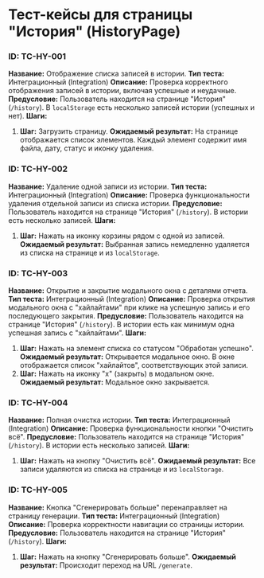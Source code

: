 # Тест-кейсы для страницы "История" (HistoryPage)

### ID: TC-HY-001

**Название:** Отображение списка записей в истории.
**Тип теста:** Интеграционный (Integration)
**Описание:** Проверка корректного отображения записей в истории, включая успешные и неудачные.
**Предусловие:** Пользователь находится на странице "История" (`/history`). В `localStorage` есть несколько записей истории (успешных и нет).
**Шаги:**

1.  **Шаг:** Загрузить страницу.
    **Ожидаемый результат:** На странице отображается список элементов. Каждый элемент содержит имя файла, дату, статус и иконку удаления.

### ID: TC-HY-002

**Название:** Удаление одной записи из истории.
**Тип теста:** Интеграционный (Integration)
**Описание:** Проверка функциональности удаления отдельной записи из списка истории.
**Предусловие:** Пользователь находится на странице "История" (`/history`). В истории есть несколько записей.
**Шаги:**

1.  **Шаг:** Нажать на иконку корзины рядом с одной из записей.
    **Ожидаемый результат:** Выбранная запись немедленно удаляется из списка на странице и из `localStorage`.

### ID: TC-HY-003

**Название:** Открытие и закрытие модального окна с деталями отчета.
**Тип теста:** Интеграционный (Integration)
**Описание:** Проверка открытия модального окна с "хайлайтами" при клике на успешную запись и его последующего закрытия.
**Предусловие:** Пользователь находится на странице "История" (`/history`). В истории есть как минимум одна успешная запись с "хайлайтами".
**Шаги:**

1.  **Шаг:** Нажать на элемент списка со статусом "Обработан успешно".
    **Ожидаемый результат:** Открывается модальное окно. В окне отображается список "хайлайтов", соответствующих этой записи.
2.  **Шаг:** Нажать на иконку "x" (закрыть) в модальном окне.
    **Ожидаемый результат:** Модальное окно закрывается.

### ID: TC-HY-004

**Название:** Полная очистка истории.
**Тип теста:** Интеграционный (Integration)
**Описание:** Проверка функциональности кнопки "Очистить всё".
**Предусловие:** Пользователь находится на странице "История" (`/history`). В истории есть несколько записей.
**Шаги:**

1.  **Шаг:** Нажать на кнопку "Очистить всё".
    **Ожидаемый результат:** Все записи удаляются из списка на странице и из `localStorage`.

### ID: TC-HY-005

**Название:** Кнопка "Сгенерировать больше" перенаправляет на страницу генерации.
**Тип теста:** Интеграционный (Integration)
**Описание:** Проверка корректности навигации со страницы истории.
**Предусловие:** Пользователь находится на странице "История" (`/history`).
**Шаги:**

1.  **Шаг:** Нажать на кнопку "Сгенерировать больше".
    **Ожидаемый результат:** Происходит переход на URL `/generate`.
